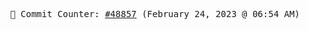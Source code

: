 <p align="center">
    <samp>
        📮 Commit Counter: <a href="https://github.com/Javascript-void0/Javascript-void0/commits/main">#48857</a> (February 24, 2023 @ 06:54 AM)
    </samp>
</p>